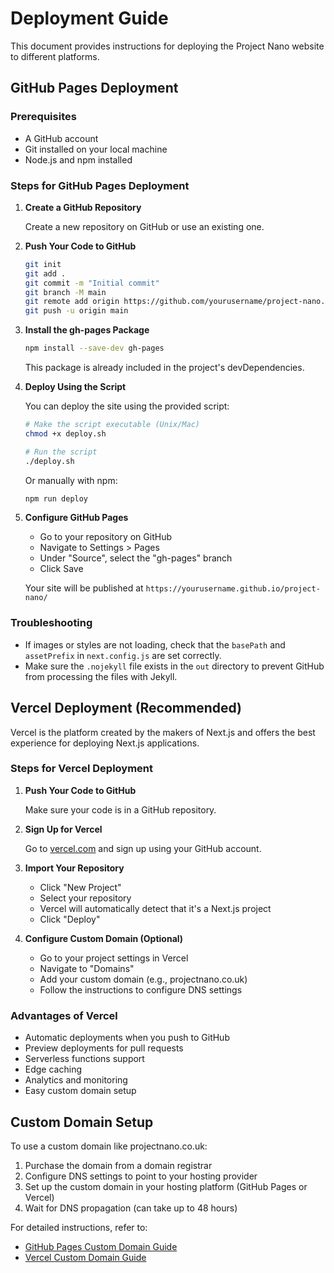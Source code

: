# Deployment Guide

This document provides instructions for deploying the Project Nano website to different platforms.

## GitHub Pages Deployment

### Prerequisites

- A GitHub account
- Git installed on your local machine
- Node.js and npm installed

### Steps for GitHub Pages Deployment

1. **Create a GitHub Repository**

   Create a new repository on GitHub or use an existing one.

2. **Push Your Code to GitHub**

   ```bash
   git init
   git add .
   git commit -m "Initial commit"
   git branch -M main
   git remote add origin https://github.com/yourusername/project-nano.git
   git push -u origin main
   ```

3. **Install the gh-pages Package**

   ```bash
   npm install --save-dev gh-pages
   ```

   This package is already included in the project's devDependencies.

4. **Deploy Using the Script**

   You can deploy the site using the provided script:

   ```bash
   # Make the script executable (Unix/Mac)
   chmod +x deploy.sh
   
   # Run the script
   ./deploy.sh
   ```

   Or manually with npm:

   ```bash
   npm run deploy
   ```

5. **Configure GitHub Pages**

   - Go to your repository on GitHub
   - Navigate to Settings > Pages
   - Under "Source", select the "gh-pages" branch
   - Click Save

   Your site will be published at `https://yourusername.github.io/project-nano/`

### Troubleshooting

- If images or styles are not loading, check that the `basePath` and `assetPrefix` in `next.config.js` are set correctly.
- Make sure the `.nojekyll` file exists in the `out` directory to prevent GitHub from processing the files with Jekyll.

## Vercel Deployment (Recommended)

Vercel is the platform created by the makers of Next.js and offers the best experience for deploying Next.js applications.

### Steps for Vercel Deployment

1. **Push Your Code to GitHub**

   Make sure your code is in a GitHub repository.

2. **Sign Up for Vercel**

   Go to [vercel.com](https://vercel.com) and sign up using your GitHub account.

3. **Import Your Repository**

   - Click "New Project"
   - Select your repository
   - Vercel will automatically detect that it's a Next.js project
   - Click "Deploy"

4. **Configure Custom Domain (Optional)**

   - Go to your project settings in Vercel
   - Navigate to "Domains"
   - Add your custom domain (e.g., projectnano.co.uk)
   - Follow the instructions to configure DNS settings

### Advantages of Vercel

- Automatic deployments when you push to GitHub
- Preview deployments for pull requests
- Serverless functions support
- Edge caching
- Analytics and monitoring
- Easy custom domain setup

## Custom Domain Setup

To use a custom domain like projectnano.co.uk:

1. Purchase the domain from a domain registrar
2. Configure DNS settings to point to your hosting provider
3. Set up the custom domain in your hosting platform (GitHub Pages or Vercel)
4. Wait for DNS propagation (can take up to 48 hours)

For detailed instructions, refer to:
- [GitHub Pages Custom Domain Guide](https://docs.github.com/en/pages/configuring-a-custom-domain-for-your-github-pages-site)
- [Vercel Custom Domain Guide](https://vercel.com/docs/concepts/projects/domains) 